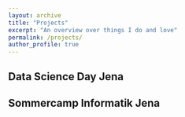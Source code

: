 ```yaml
---
layout: archive
title: "Projects"
excerpt: "An overview over things I do and love"
permalink: /projects/
author_profile: true
---
```


Data Science Day Jena
----


Sommercamp Informatik Jena
----



